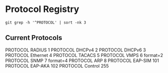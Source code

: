 # Protocol Registry

    git grep -h '^PROTOCOL' | sort -nk 3

## Current Protocols

PROTOCOL        RADIUS          1
PROTOCOL        DHCPv4          2
PROTOCOL        DHCPv6          3
PROTOCOL        Ethernet        4
PROTOCOL        TACACS          5
PROTOCOL        VMPS            6       format=2
PROTOCOL        SNMP            7       format=4
PROTOCOL        ARP             8
PROTOCOL        EAP-SIM         101
PROTOCOL        EAP-AKA         102
PROTOCOL        Control         255

